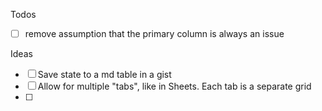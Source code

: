 Todos
- [ ] remove assumption that the primary column is always an issue

Ideas

- [ ] Save state to a md table in a gist
- [ ] Allow for multiple "tabs", like in Sheets. Each tab is a separate grid
- [ ] 